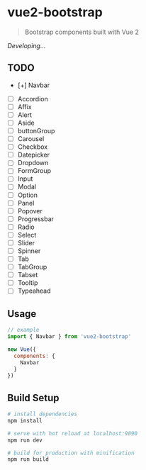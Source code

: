 # vue2-bootstrap
> Bootstrap components built with Vue 2

*Developing...*

## TODO
- [+] Navbar
- [ ] Accordion
- [ ] Affix
- [ ] Alert
- [ ] Aside
- [ ] buttonGroup
- [ ] Carousel
- [ ] Checkbox
- [ ] Datepicker
- [ ] Dropdown
- [ ] FormGroup
- [ ] Input
- [ ] Modal
- [ ] Option
- [ ] Panel
- [ ] Popover
- [ ] Progressbar
- [ ] Radio
- [ ] Select
- [ ] Slider
- [ ] Spinner
- [ ] Tab
- [ ] TabGroup
- [ ] Tabset
- [ ] Tooltip
- [ ] Typeahead

## Usage
```js
// example
import { Navbar } from 'vue2-bootstrap'

new Vue({
  components: {
    Navbar
  }
})
```

## Build Setup

``` bash
# install dependencies
npm install

# serve with hot reload at localhost:9090
npm run dev

# build for production with minification
npm run build
```
